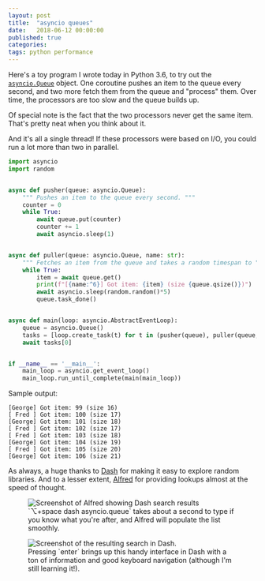 ```yaml
---
layout: post
title:	"asyncio queues"
date:	2018-06-12 00:00:00
published: true
categories:
tags: python performance
---
```


Here's a toy program I wrote today in Python 3.6, to try out the [`asyncio.Queue`](https://docs.python.org/3.6/library/asyncio-queue.html) object. One coroutine pushes an item to the queue every second, and two more fetch them from the queue and "process" them. Over time, the processors are too slow and the queue builds up.

Of special note is the fact that the two processors never get the same item. That's pretty neat when you think about it.

And it's all a single thread! If these processors were based on I/O, you could run a lot more than two in parallel.

```python
import asyncio
import random


async def pusher(queue: asyncio.Queue):
    """ Pushes an item to the queue every second. """
    counter = 0
    while True:
        await queue.put(counter)
        counter += 1
        await asyncio.sleep(1)


async def puller(queue: asyncio.Queue, name: str):
    """ Fetches an item from the queue and takes a random timespan to "process" it. """
    while True:
        item = await queue.get()
        print(f"[{name:^6}] Got item: {item} (size {queue.qsize()})")
        await asyncio.sleep(random.random()*5)
        queue.task_done()


async def main(loop: asyncio.AbstractEventLoop):
    queue = asyncio.Queue()
    tasks = [loop.create_task(t) for t in (pusher(queue), puller(queue, name='Fred'), puller(queue, name='George'))]
    await tasks[0]


if __name__ == '__main__':
    main_loop = asyncio.get_event_loop()
    main_loop.run_until_complete(main(main_loop))
```

Sample output:
```
[George] Got item: 99 (size 16)
[ Fred ] Got item: 100 (size 17)
[George] Got item: 101 (size 18)
[ Fred ] Got item: 102 (size 17)
[ Fred ] Got item: 103 (size 18)
[George] Got item: 104 (size 19)
[ Fred ] Got item: 105 (size 20)
[George] Got item: 106 (size 21)
```

As always, a huge thanks to [Dash](https://kapeli.com/dash) for making it easy to explore random libraries. And to a lesser extent, [Alfred](https://www.alfredapp.com) for providing lookups almost at the speed of thought.

<figure>
<img src="{{site.url}}/assets/alfred-dash.png" alt="Screenshot of Alfred showing Dash search results" />
<figcaption>`⌥+space dash asyncio.queue` takes about a second to type if you know what you're after, and Alfred will populate the list smoothly.</figcaption>
</figure>

<figure>
<img src="{{site.url}}/assets/dash-asyncio-queue.png" alt="Screenshot of the resulting search in Dash."/>
<figcaption> Pressing `enter` brings up this handy interface in Dash with a ton of information and good keyboard navigation (although I'm still learning it!). </figcaption>
</figure>
